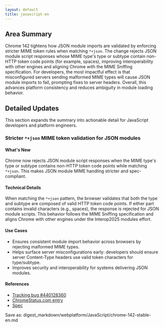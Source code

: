 ```yaml
---
layout: default
title: javascript-en
---
```


## Area Summary

Chrome 142 tightens how JSON module imports are validated by enforcing stricter MIME token rules when matching `*+json`. The change rejects JSON module script responses whose MIME type's type or subtype contain non-HTTP token code points (for example, spaces), improving interoperability with other engines and aligning Chrome with the MIME Sniffing specification. For developers, the most impactful effect is that misconfigured servers sending malformed MIME types will cause JSON module imports to fail, prompting fixes to server headers. Overall, this advances platform consistency and reduces ambiguity in module loading behavior.

## Detailed Updates

This section expands the summary into actionable detail for JavaScript developers and platform engineers.

### Stricter `*+json` MIME token validation for JSON modules

#### What's New
Chrome now rejects JSON module script responses when the MIME type's type or subtype contains non-HTTP token code points while matching `*+json`. This makes JSON module MIME handling stricter and spec-compliant.

#### Technical Details
When matching the `*+json` pattern, the browser validates that both the type and subtype are composed of valid HTTP token code points. If either part contains invalid characters (e.g., spaces), the response is rejected for JSON module scripts. This behavior follows the MIME Sniffing specification and aligns Chrome with other engines under the Interop2025 modules effort.

#### Use Cases
- Ensures consistent module import behavior across browsers by rejecting malformed MIME types.
- Helps surface server misconfigurations early: developers should ensure server Content-Type headers use valid token characters for type/subtype.
- Improves security and interoperability for systems delivering JSON modules.

#### References
- [Tracking bug #440128360](https://issues.chromium.org/issues/440128360)  
- [ChromeStatus.com entry](https://chromestatus.com/feature/5182756304846848)  
- [Spec](https://mimesniff.spec.whatwg.org/#parse-a-mime-type)

Save as: digest_markdown/webplatform/JavaScript/chrome-142-stable-en.md
